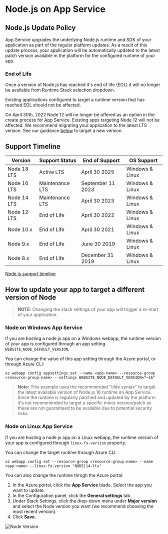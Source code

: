 # Node.js on App Service

## Node.js Update Policy

App Service upgrades the underlying Node.js runtime and SDK of your application as part of the regular platform updates. As a result of this update process, your application will be automatically updated to the latest patch version available in the platform for the configured runtime of your app.

### End of Life

Once a version of Node.js has reached it's end of life (EOL) it will no longer be available from Runtime Stack selection dropdown.

Existing applications configured to target a runtime version that has reached EOL should not be affected.

On April 30th, 2022 Node 12 will no longer be offered as an option in the create process for App Service. Existing apps targeting Node 12 will not be affected.  We recommend migrating your application to the latest LTS version.  See our guidance [below](#how-to-update-your-app-to-target-a-different-version-of-node) to target a new version.

## Support Timeline

|    Version    | Support Status |   End of Support  |   OS Support    |
|---------------| -------------- | ----------------- |---------------- |
|  Node 18 LTS  | Active LTS     | April 30 2025     | Windows & Linux |
|  Node 16 LTS  | Maintenance LTS     | September 11 2023     | Windows & Linux |
|  Node 14 LTS  | Maintenance LTS     | April 30 2023     | Windows & Linux |
|  Node 12 LTS  | End of Life      | April 30 2022     | Windows & Linux |
|  Node 10.x    | End of Life    | April 30 2021     | Windows & Linux |
|  Node 9.x     | End of Life    | June 30 2019      | Windows & Linux |
|  Node 8.x     | End of Life    | December 31 2019  | Windows & Linux |

[Node.js support timeline](https://nodejs.org/about/releases/)

## How to update your app to target a different version of Node

>**NOTE**:
>Changing the stack settings of your app will trigger a re-start of your application.

### Node on Windows App Service

If you are hosting a node.js app on a Windows webapp, the runtime version of your app is configured through an app setting `WEBSITE_NODE_DEFAULT_VERSION`.

You can change the value of this app setting through the Azure portal, or through Azure CLI:

```azurecli-interactive
az webapp config appsettings set --name <app-name> --resource-group <resource-group-name> --settings WEBSITE_NODE_DEFAULT_VERSION="~16"
```

> **Note:** This example uses the recommended "tilde syntax" to target the latest available version of Node.js 16 runtime on App Service.
> Since the runtime is regularly patched and updated by the platform it's not recommended to target a specific minor version/patch as these are not guaranteed to be available due to potential security risks.

### Node on Linux App Service

If you are hosting a node.js app on a Linux webapp, the runtime version of your app is configured through `linux-fx-version` property.

You can change the target runtime through Azure CLI:

```azurecli-interactive
az webapp config set --resource-group <resource-group-name> --name <app-name> --linux-fx-version "NODE|14-lts"
```

You can also change the runtime throgh the Azure portal: 

1. In the Azure portal, click the **App Service** blade. Select the app you want to update. 
2. In the Configuration panel, click the **General settings** tab.
3. Under Stack Settings, click the drop-down menu under **Major version** and select the Node version you want (we recommend choosing the most recent version).
4. Click **Save**.

![Node Version](./media/node.gif)
